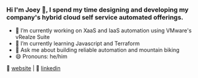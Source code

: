 ### Hi I'm Joey 👋, I spend my time designing and developing my company's hybrid cloud self service automated offerings.


- 🔭 I’m currently working on XaaS and IaaS automation using VMware's vRealze Suite
- 🌱 I’m currently learning Javascript and Terraform
- 💬 Ask me about building reliable automation and mountain biking
- 😄 Pronouns: he/him

🏡 [website][website] | 👔 [linkedin][linkedin]
 

[linkedin]: https://linkedin.com/in/joeykleinsorge
[website]: https://joeykleinsorge.com
